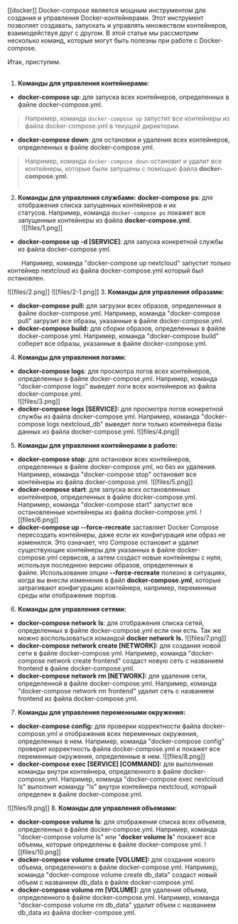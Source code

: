 [[docker]]
Docker-compose является мощным инструментом для создания и управления Docker-контейнерами. Этот инструмент позволяет создавать, запускать и управлять множеством контейнеров, взаимодействуя друг с другом. В этой статье мы рассмотрим несколько команд, которые могут быть полезны при работе с Docker-compose.  
  
Итак, приступим.  
 

1. **Команды для управления контейнерами:**

- **docker-compose up**: для запуска всех контейнеров, определенных в файле docker-compose.yml. 

> Например, команда `docker-compose up` запустит все контейнеры из файла docker-compose.yml в текущей директории.

- **docker-compose down**: для остановки и удаления всех контейнеров, определенных в файле docker-compose.yml. 

> Например, команда `docker-compose down` остановит и удалит все контейнеры, которые были запущены с помощью файла **docker-compose.yml**.  
 

2. **Команды для управления службами:**
**docker-compose ps**: для отображения списка запущенных контейнеров и их статусов. Например, команда `docker-compose ps` покажет все запущенные контейнеры из файла **docker-compose.yml**.  
 
  ![[files/1.png]]

- **docker-compose up -d [SERVICE]**: для запуска конкретной службы из файла docker-compose.yml. 

        Например, команда "docker-compose up nextcloud" запустит только контейнер nextcloud из файла docker-compose.yml который был остановлен.  
  
![[files/2.png]]
![[files/2-1.png]]
3. **Команды для управления образами:**

- **docker-compose pull:** для загрузки всех образов, определенных в файле docker-compose.yml. Например, команда "docker-compose pull" загрузит все образы, указанные в файле docker-compose.yml.
- **docker-compose build:** для сборки образов, определенных в файле docker-compose.yml. Например, команда "docker-compose build" соберет все образы, указанные в файле docker-compose.yml.

4. **Команды для управления логами:**

- **docker-compose logs**: для просмотра логов всех контейнеров, определенных в файле docker-compose.yml. Например, команда "docker-compose logs" выведет логи всех контейнеров из файла docker-compose.yml.  
![[files/3.png]]
- **docker-compose logs [SERVICE]:** для просмотра логов конкретной службы из файла docker-compose.yml. Например, команда "docker-compose logs nextcloud_db" выведет логи только контейнера базы данных из файла docker-compose.yml.
![[files/4.png]]

5. **Команды для управления контейнерами в работе:**

- **docker-compose stop**: для остановки всех контейнеров, определенных в файле docker-compose.yml, но без их удаления. Например, команда "docker-compose stop" остановит все контейнеры из файла docker-compose.yml.
![[files/5.png]]
- **docker-compose start**: для запуска всех остановленных контейнеров, определенных в файле docker-compose.yml. Например, команда "docker-compose start" запустит все остановленные контейнеры из файла docker-compose.yml.
![[files/6.png]]
- **docker-compose up --force-recreate** заставляет Docker Compose пересоздать контейнеры, даже если их конфигурация или образ не изменился. Это означает, что Compose остановит и удалит существующие контейнеры для указанных в файле docker-compose.yml сервисов, а затем создаст новые контейнеры с нуля, используя последнюю версию образов, определенных в файле. Использование опции **--force-recreate** полезно в ситуациях, когда вы внесли изменения в файл **docker-compose.yml**, которые затрагивают конфигурацию контейнера, например, переменные среды или отображение портов.

6. **Команды для управления сетями:**

- **docker-compose network** **ls**: для отображения списка сетей, определенных в файле docker-compose.yml если они есть. Так же можно воспользоваться командой **docker network** **ls.**
![[files/7.png]]
- **docker-compose network create [NETWORK]:** для создания новой сети в файле docker-compose.yml. Например, команда "docker-compose network create frontend" создаст новую сеть с названием frontend в файле docker-compose.yml.
- **docker-compose network rm [NETWORK]:** для удаления сети, определенной в файле docker-compose.yml. Например, команда "docker-compose network rm frontend" удалит сеть с названием frontend из файла docker-compose.yml.

7. **Команды для управления переменными окружения:**

- **docker-compose config:** для проверки корректности файла docker-compose.yml и отображения всех переменных окружения, определенных в нем. Например, команда "docker-compose config" проверит корректность файла docker-compose.yml и покажет все переменные окружения, определенные в нем.
![[files/8.png]]
- **docker-compose exec [SERVICE] [COMMAND]:** для выполнения команды внутри контейнера, определенного в файле docker-compose.yml. Например, команда "docker-compose exec nextcloud ls" выполнит команду "ls" внутри контейнера nextcloud, который определен в файле docker-compose.yml.

![[files/9.png]]
8. **Команды для управления объемами:**

- **docker-compose volume ls**: для отображения списка всех объемов, определенных в файле docker-compose.yml. Например, команда "docker-compose volume ls" или "**docker volume ls**" покажет все объемы, которые определены в файле docker-compose.yml.
![[files/10.png]]
- **docker-compose volume create [VOLUME]:** для создания нового объема, определенного в файле docker-compose.yml. Например, команда "docker-compose volume create db_data" создаст новый объем с названием db_data в файле docker-compose.yml.
- **docker-compose volume rm [VOLUME]:** для удаления объема, определенного в файле docker-compose.yml. Например, команда "docker-compose volume rm db_data" удалит объем с названием db_data из файла docker-compose.yml.
